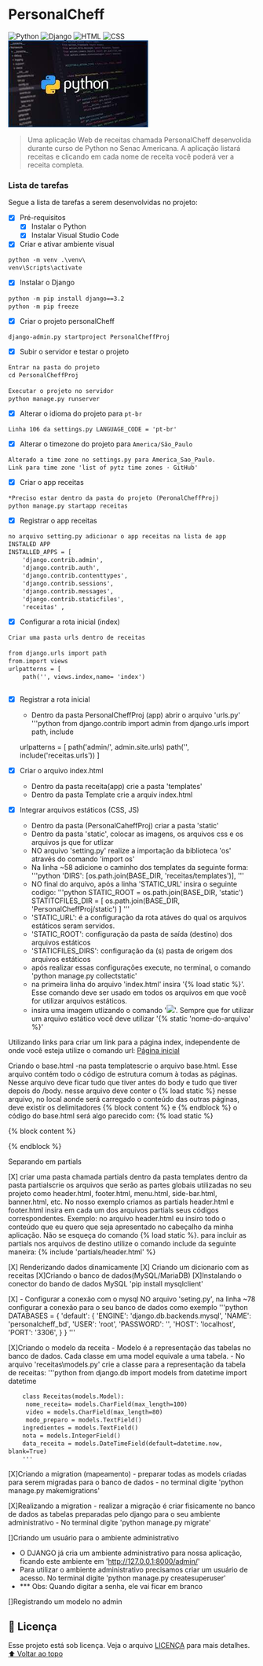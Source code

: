 # PersonalCheff
<!---Esses são exemplos. Veja https://shields.io para outras pessoas ou para personalizar este conjunto de escudos. Você pode querer incluir dependências, status do projeto e informações de licença aqui--->
![Python](https://img.shields.io/badge/Python-14354C?style=for-the-badge&logo=python&logoColor=white)
![Django](https://img.shields.io/badge/Django-092E20?style=for-the-badge&logo=django&logoColor=white)
![HTML](https://img.shields.io/badge/HTML5-E34F26?style=for-the-badge&logo=html5&logoColor=white)
![CSS](https://img.shields.io/badge/CSS3-1572B6?style=for-the-badge&logo=css3&logoColor=white)
<img src="exemplo.jfif" alt="exemplo imagem">
> Uma aplicação Web de receitas chamada PersonalCheff desenvolida durante curso de Python no Senac Americana. A aplicação listará receitas e clicando em cada nome de receita você poderá ver a receita completa.

### Lista de tarefas
Segue a lista de tarefas a serem desenvolvidas no projeto:
- [X] Pré-requisitos
    - [X] Instalar o Python
    - [X] Instalar Visual Studio Code
- [X] Criar e ativar ambiente visual
``` 
python -m venv .\venv\
venv\Scripts\activate
```
- [X] Instalar o Django
``` 
python -m pip install django==3.2
python -m pip freeze 
```
- [X] Criar o projeto personalCheff
```
django-admin.py startproject PersonalCheffProj
```
- [X] Subir o servidor e testar o projeto
``` 
Entrar na pasta do projeto 
cd PersonalCheffProj

Executar o projeto no servidor
python manage.py runserver
```

- [X] Alterar o idioma do projeto para `pt-br`
```
Linha 106 da settings.py LANGUAGE_CODE = 'pt-br'
```
- [X] Alterar o timezone do projeto para `America/São_Paulo`
```
Alterado a time zone no settings.py para America_Sao_Paulo.
Link para time zone 'list of pytz time zones · GitHub'
```
- [X] Criar o app receitas
```
*Preciso estar dentro da pasta do projeto (PeronalCheffProj) 
python manage.py startapp receitas
```
- [X] Registrar o app receitas
```
no arquivo setting.py adicionar o app receitas na lista de app INSTALED APP
INSTALLED_APPS = [
    'django.contrib.admin',
    'django.contrib.auth',
    'django.contrib.contenttypes',
    'django.contrib.sessions',
    'django.contrib.messages',
    'django.contrib.staticfiles',
    'receitas' ,
```
- [X] Configurar a rota inicial (index)
```
Criar uma pasta urls dentro de receitas 

from django.urls import path
from.import views
urlpatterns = [
    path('', views.index,name= 'index')
    
```
- [X] Registrar a rota inicial
    - Dentro da pasta PersonalCheffProj (app) abrir o arquivo 'urls.py'
    '''python
    from django.contrib import admin
    from django.urls import path, include

    urlpatterns = [
        path('admin/', admin.site.urls)
        path('', include('receitas.urls'))
    ]

- [X] Criar o arquivo index.html 
    - Dentro da pasta receita(app) crie a pasta 'templates'
    - Dentro da pasta Template crie a arquiv index.html
    

 - [X] Integrar arquivos estáticos (CSS, JS)
    - Dentro da pasta (PersonalCaheffProj) criar a pasta 'static'
    - Dentro da pasta 'static', colocar as imagens, os arquivos css e os arquivos js que for utlizar
    - NO arquivo 'setting.py' realize a importação da biblioteca 'os' através do comando 'import os'
    - Na linha ~58 adicione o caminho dos templates da seguinte forma:
    '''python
     'DIRS': [os.path.join(BASE_DIR, 'receitas/templates')],
     '''
    - NO final do arquivo, após a linha 'STATIC_URL' insira o seguinte codigo:
    '''python
    STATIC_ROOT = os.path.join(BASE_DIR, 'static')
    STATITCFILES_DIR = [
        os.path.join(BASE_DIR, 'PersonalCheffProj/static')
    ]
    '''
    - 'STATIC_URL': é a configuração da rota atáves do qual os arquivos estáticos seram servidos.
    - 'STATIC_ROOT': configuração da pasta de saída (destino) dos arquivos estáticos
    - 'STATICFILES_DIRS': configuração da (s) pasta de origem dos arquivos estáticos
    - após realizar essas configurações execute, no terminal, o comando 'python manage.py collectstatic'
    - na primeira linha do arquivo 'index.html' insira '{% load static %}'. Esse comando deve ser usado em todos os arquivos em que você for utilizar arquivos estáticos.
    - insira uma imagem utlizando o comando '<img src = "{% static 'logo.png' %}>">'. Sempre que for utilizar um arquivo estático você deve utilizar '{% static 'nome-do-arquivo' %}'


 Utilizando links
 para criar um link para a página index, independente de onde você esteja utilize o comando url:
<a href="{% url 'index' %}">Página inicial</a>

 Criando o base.html
    -na pasta templatescrie o arquivo base.html. Esse arquivo contém todo o código de estrutura comum à todas as páginas. Nesse arquivo deve ficar tudo que tiver antes do body e tudo que tiver depois do /body.
    nesse arquivo deve conter o {% load static %}
    nesse arquivo, no local aonde será carregado o conteúdo das outras páginas, deve existir os delimitadores {% block content %} e {% endblock %}
    o código do base.html será algo parecido com:
    {% load static %}
<!DOCTYPE html>
<html lang="pt-br">
<head>
    <meta charset="UTF-8">
    <meta http-equiv="X-UA-Compatible" content="IE=edge">
    <meta name="viewport" content="width=device-width, initial-scale=1.0">
    <title>PersonalCheff</title>
    <link rel="stylesheet" href="{% static 'estilos.css' %}">
    <link rel="shortcut icon" href="{% static 'logo.png' %}" type="image/x-icon">
</head>
<body>
{% block content %}

{% endblock %}
</body>
</html>

 Separando em partials

[X] criar uma pasta chamada partials dentro da pasta templates
dentro da pasta partialscrie os arquivos que serão as partes globais utilizadas no seu projeto como header.html, footer.html, menu.html, side-bar.html, banner.html, etc. No nosso exemplo criamos as partials header.html e footer.html
insira em cada um dos arquivos partials seus códigos correspondentes. Exemplo: no arquivo header.html eu insiro todo o conteúdo que eu quero que seja apresentado no cabeçalho da minha aplicação. Não se esqueça do comando {% load static %}.
para incluir as partials nos arquivos de destino utilize o comando include da seguinte maneira: {% include 'partials/header.html' %}

 [X] Renderizando dados dinamicamente
 [X] Criando um dicionario com as receitas
 [X]Criando o banco de dados(MySQL/MariaDB)
 [X]Instalando o conector do bando de dados MySQL
    'pip install mysqlclient'

 [X] - Configurar a conexão com o mysql
    NO arquivo 'seting.py', na linha ~78 configurar a conexão para o seu banco de dados como exemplo
        '''python 
    DATABASES = {
    'default': {
        'ENGINE': 'django.db.backends.mysql',
        'NAME': 'personalcheff_bd',
        'USER': 'root',
        'PASSWORD': '',
        'HOST': 'localhost',
        'PORT': '3306',
    }
}
        '''


 [X]Criando o modelo da receita
    - Modelo é a representação das tabelas no banco de dados. Cada classe em uma model equivale a uma tabela.
    - No arquivo 'receitas\models.py' crie a classe para a representação da tabela de receitas:
        '''python
        from django.db import models
        from datetime import datetime

        class Receitas(models.Model):
         nome_receita= models.CharField(max_length=100)
         video = models.CharField(max_length=80)
         modo_preparo = models.TextField()
        ingredientes = models.TextField()
        nota = models.IntegerField()
        data_receita = models.DateTimeField(default=datetime.now, blank=True)
        '''
 [X]Criando a migration (mapeamento)
    - preparar todas as models criadas para serem migradas para o banco de dados
    - no terminal digite 'python manage.py makemigrations'

 [X]Realizando a migration
    - realizar a migração é criar fisicamente no banco de dados as tabelas preparadas pelo django para o seu ambiente administrativo
    - No terminal digite 'python manage.py migrate'
 
 []Criando um usuário para o ambiente administrativo
 - O DJANGO já cria um ambiente administrativo para nossa aplicação, ficando este ambiente em 'http://127.0.0.1:8000/admin/'
 - Para utilizar o ambiente administrativo precisamos criar um usuário de acesso. No terminal digite 'python manage.py createsuperuser'
 - *** Obs: Quando digitar a senha, ele vai ficar em branco
 
 []Registrando um modelo no admin

## 📝 Licença
Esse projeto está sob licença. Veja o arquivo [LICENÇA](LICENSE.md) para mais detalhes.
[⬆ Voltar ao topo](#nome-do-projeto)<br>
